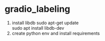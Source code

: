 # gradio_labeling

1. install libdb
sudo apt-get update    
sudo apt install libdb-dev    
2. create python env and install requirements    

